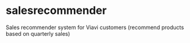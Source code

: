 # salesrecommender
Sales recommender system for Viavi customers (recommend products based on quarterly sales)
